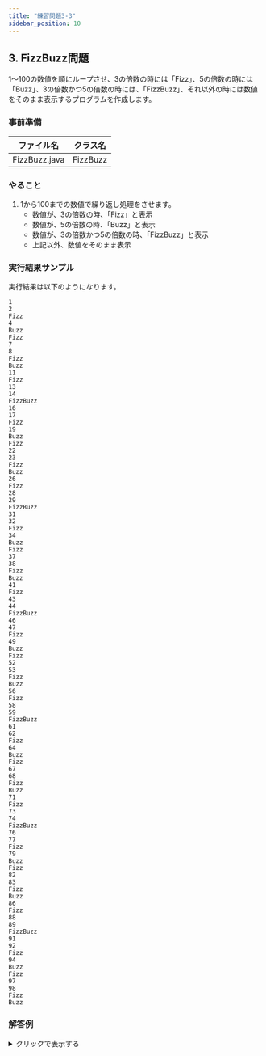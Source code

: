 ```yaml
---
title: "練習問題3-3"
sidebar_position: 10
---
```


## 3. FizzBuzz問題

1〜100の数値を順にループさせ、3の倍数の時には「Fizz」、5の倍数の時には「Buzz」、3の倍数かつ5の倍数の時には、「FizzBuzz」、それ以外の時には数値をそのまま表示するプログラムを作成します。

### 事前準備
| ファイル名 | クラス名 |
|---|---|
| FizzBuzz.java | FizzBuzz |

### やること
1. 1から100までの数値で繰り返し処理をさせます。
    - 数値が、3の倍数の時、「Fizz」と表示
    - 数値が、5の倍数の時、「Buzz」と表示
    - 数値が、3の倍数かつ5の倍数の時、「FizzBuzz」と表示
    - 上記以外、数値をそのまま表示

### 実行結果サンプル

実行結果は以下のようになります。

```
1
2
Fizz
4
Buzz
Fizz
7
8
Fizz
Buzz
11
Fizz
13
14
FizzBuzz
16
17
Fizz
19
Buzz
Fizz
22
23
Fizz
Buzz
26
Fizz
28
29
FizzBuzz
31
32
Fizz
34
Buzz
Fizz
37
38
Fizz
Buzz
41
Fizz
43
44
FizzBuzz
46
47
Fizz
49
Buzz
Fizz
52
53
Fizz
Buzz
56
Fizz
58
59
FizzBuzz
61
62
Fizz
64
Buzz
Fizz
67
68
Fizz
Buzz
71
Fizz
73
74
FizzBuzz
76
77
Fizz
79
Buzz
Fizz
82
83
Fizz
Buzz
86
Fizz
88
89
FizzBuzz
91
92
Fizz
94
Buzz
Fizz
97
98
Fizz
Buzz
```


### 解答例

<details><summary>クリックで表示する</summary>
<p>

```java
/*
  第2回 課題3 FizzBuzz問題

  1〜100の数値を順にループさせ、
  3の倍数の時には「Fizz」、5の倍数の時には「Buzz」、3の倍数かつ5の倍数の時には、「FizzBuzz」、
  それ以外の時には数値をそのまま表示するプログラムを作成します。
*/
public class FizzBuzz {
  public static void main(String[] args) {
    // 1 〜 100 までのループを作成
    for (int i = 1; i <= 100; i++) {
      String out = "";  // 画面表示するための文字列変数を初期化

       //Fizz or Buzz の条件にあたるかを判定
      if (i % 3 == 0 || i % 5 == 0) {
        // FizzかBuzzかFizzBuzzのどれかが出力される
        // 3の倍数かを判定
        if (i % 3 == 0) {
          out += "Fizz";  //Fizzを末尾に追加
        }
        // 5の倍数かを判定
        if (i % 5 == 0) {
          out += "Buzz";  //Buzzを末尾に追加
        }
      } else { // FizzでもBuzzでもない場合は数値を文字列とする
        out += i;
      }
      // 画面表示
      System.out.println(out);

      /*
      こんな書き方でもOKです。
      
      一行でも書けます。
      3の倍数かつ、5の倍数という場合は、15の倍数であるという点を利用して、15の余りが0のチェックを入れます。
      */
      // System.out.println(i % 15 == 0 ? "FizzBuzz" : i % 3 == 0 ? "Fizz" : i % 5 == 0 ? "Buzz" : i);
      
      // 習ってないことを使ってもOK
      // これもFizzBuzz
      // java.util.stream.IntStream.rangeClosed(1, 100).mapToObj(i -> i % 15 == 0 ? "FizzBuzz" : i % 3 == 0 ? "Fizz" : i % 5 == 0 ? "Buzz" : String.valueOf(i)).forEach(System.out::println);

    }
  }
}
```
</p>
</details>

